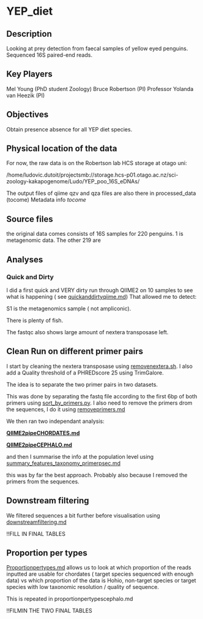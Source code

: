 # YEP_diet

## Description
Looking at prey detection from faecal samples of yellow eyed penguins. Sequenced 16S paired-end reads.

## Key Players
Mel Young (PhD student Zoology)
Bruce Robertson (PI)
Professor Yolanda van Heezik (PI)

## Objectives
Obtain presence absence for all YEP diet species.

## Physical location of the data
For now, the raw data is on the Robertson lab HCS storage  at otago uni:

/home/ludovic.dutoit/projectsmb://storage.hcs-p01.otago.ac.nz/sci-zoology-kakapogenome/Ludo/YEP_poo_16S_eDNAs/

The output files of qiime qzv and qza files are also there in processed_data (tocome)
Metadata info *tocome*

## Source files
the original data comes consists of 16S samples for 220 penguins. 1 is metagenomic data. The other 219 are 
## Analyses

### Quick and Dirty

I did a first quick and VERY dirty run through QIIME2 on 10 samples to see what is happening ( see [quickanddirtyqiime.md](quickanddirtyqiime.md))
That allowed me to detect:

S1 is the metagenomics sample ( not ampliconic).

There is plenty of fish.

The fastqc also shows large amount of nextera transposase left.




## Clean Run on different primer pairs

I start by cleaning the nextera transposase using [removenextera.sh](removenextera.sh). I also add a Quality threshold of a PHREDscore 25 using TrimGalore.

The idea is to separate the two primer pairs in two datasets.

This was done by separating the fastq file according to the first 6bp of both primers using [sort_by_primers.py](sort_by_primers.py). I also need to remove the primers drom the sequences, I do it using [removeprimers.md](removeprimers.md)

We then ran two independant analysis:

**[QIIME2pipeCHORDATES.md](QIIME2pipeCHORDATES.md)**

**[QIIME2pipeCEPHALO.md](QIIME2pipeCEPHALO.md)**

and then I summarise the info at the population level using [summary_features_taxonomy_primerpsec.md](summary_features_taxonomy_primerpsec.md)

this was by far the best approach. Probably also  because I removed the primers from the sequences.






## Downstream filtering

We filtered sequences a bit further before visualisation using [downstreamfiltering.md](downstreamfiltering.md)

!!FILL IN FINAL TABLES


## Proportion per types

[Proportionpertypes.md](Proportionpertypes.md) allows us to look at which proportion of the reads inputted are usable for chordates ( target species sequenced with enough data) vs which proportion of the data is Hohio, non-target species or target species with low taxonomic resolution / quality of sequence.

This is repeated in proportionpertypescephalo.md

!!FILMIN THE TWO FINAL TABLES